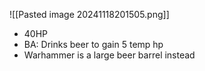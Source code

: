 ![[Pasted image 20241118201505.png]]

+ 40HP
+ BA: Drinks beer to gain 5 temp hp
+ Warhammer is a large beer barrel instead 